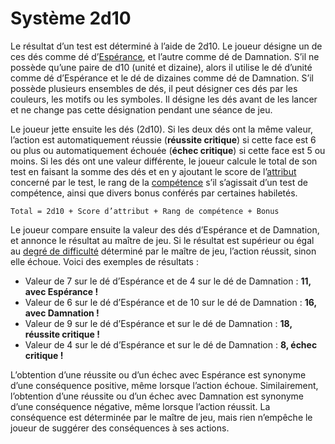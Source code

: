 # Système 2d10

Le résultat d’un test est déterminé à l’aide de 2d10. Le joueur désigne un de ces dés comme dé d’[Espérance](/docs/tests/esperance-damnation.md), et l’autre comme dé de Damnation. S’il ne possède qu’une paire de d10 (unité et dizaine), alors il utilise le dé d’unité comme dé d’Espérance et le dé de dizaines comme dé de Damnation. S’il possède plusieurs ensembles de dés, il peut désigner ces dés par les couleurs, les motifs ou les symboles. Il désigne les dés avant de les lancer et ne change pas cette désignation pendant une séance de jeu.

Le joueur jette ensuite les dés (2d10). Si les deux dés ont la même valeur, l’action est automatiquement réussie (**réussite critique**) si cette face est 6 ou plus ou automatiquement échouée (**échec critique**) si cette face est 5 ou moins. Si les dés ont une valeur différente, le joueur calcule le total de son test en faisant la somme des dés et en y ajoutant le score de l’[attribut](/docs/attributs.md) concerné par le test, le rang de la [compétence](/docs/competences.md) s’il s’agissait d’un test de compétence, ainsi que divers bonus conférés par certaines habiletés.

`Total = 2d10 + Score d’attribut + Rang de compétence + Bonus`

Le joueur compare ensuite la valeur des dés d’Espérance et de Damnation, et annonce le résultat au maître de jeu. Si le résultat est supérieur ou égal au [degré de difficulté](/docs/tests/degre-de-difficulte.md) déterminé par le maître de jeu, l’action réussit, sinon elle échoue. Voici des exemples de résultats :

- Valeur de 7 sur le dé d’Espérance et de 4 sur le dé de Damnation : **11, avec Espérance !**
- Valeur de 6 sur le dé d’Espérance et de 10 sur le dé de Damnation : **16, avec Damnation !**
- Valeur de 9 sur le dé d’Espérance et sur le dé de Damnation : **18, réussite critique !**
- Valeur de 4 sur le dé d’Espérance et sur le dé de Damnation : **8, échec critique !**

L’obtention d’une réussite ou d’un échec avec Espérance est synonyme d’une conséquence positive, même lorsque l’action échoue. Similairement, l’obtention d’une réussite ou d’un échec avec Damnation est synonyme d’une conséquence négative, même lorsque l’action réussit. La conséquence est déterminée par le maître de jeu, mais rien n’empêche le joueur de suggérer des conséquences à ses actions.
